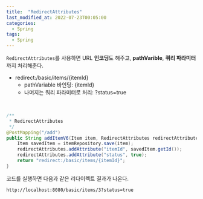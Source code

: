 ```yaml
---
title:  "RedirectAttributes"
last_modified_at: 2022-07-23T00:05:00
categories: 
  - Spring
tags:
  - Spring
---
```


`RedirectAttributes`를 사용하면 URL **인코딩**도 해주고, **pathVarible**, **쿼리 파라미터**까지 처리해준다.

- redirect:/basic/items/{itemId}
    - pathVariable 바인딩: {itemId}
    - 나머지는 쿼리 파라미터로 처리: ?status=true

<br>

```java
/**
 * RedirectAttributes
 */
@PostMapping("/add")
public String addItemV6(Item item, RedirectAttributes redirectAttributes) {
    Item savedItem = itemRepository.save(item);
    redirectAttributes.addAttribute("itemId", savedItem.getId());
    redirectAttributes.addAttribute("status", true);
    return "redirect:/basic/items/{itemId}";
}
```

코드를 실행하면 다음과 같은 리다이렉트 결과가 나온다.

```
http://localhost:8080/basic/items/3?status=true
```